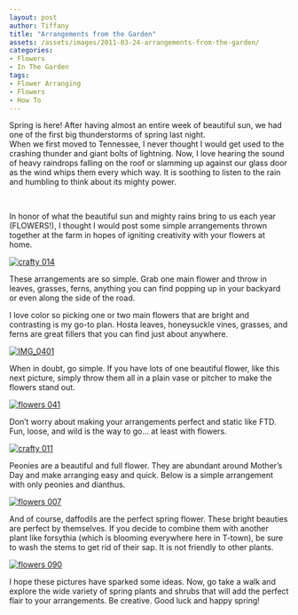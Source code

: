 ```yaml
---
layout: post
author: Tiffany
title: "Arrangements from the Garden"
assets: /assets/images/2011-03-24-arrangements-from-the-garden/
categories: 
- Flowers
- In The Garden
tags: 
- Flower Arranging
- Flowers
- How To
---
```


Spring is here! After having almost an entire week of beautiful sun, we had one of the first big thunderstorms of spring last night.  
When we first moved to Tennessee, I never thought I would get used to the crashing thunder and giant bolts of lightning. Now, I love hearing the sound of heavy raindrops falling on the roof or slamming up against our glass door as the wind whips them every which way. It is soothing to listen to the rain and humbling to think about its mighty power.

[  
](http://1.bp.blogspot.com/-fmPP7imBmTM/TYtDABgPmqI/AAAAAAAAAQE/kRnsFJArmpM/s1600/crafty%2B014.JPG)

In honor of what the beautiful sun and mighty rains bring to us each year (FLOWERS!), I thought I would post some simple arrangements thrown together at the farm in hopes of igniting creativity with your flowers at home.

[![](jekyll_uploads/2011/03/crafty-014-325x433.jpg "crafty 014")](http://www.sweetpeonies.com/2011/03/arrangements-from-the-garden/crafty-014-2/)

These arrangements are so simple. Grab one main flower and throw in leaves, grasses, ferns, anything you can find popping up in your backyard or even along the side of the road.

I love color so picking one or two main flowers that are bright and contrasting is my go-to plan. Hosta leaves, honeysuckle vines, grasses, and ferns are great fillers that you can find just about anywhere.

[![](jekyll_uploads/2011/03/IMG_0401-575x431.jpg "IMG_0401")](http://www.sweetpeonies.com/2011/03/arrangements-from-the-garden/img_0401-2/)

When in doubt, go simple. If you have lots of one beautiful flower, like this next picture, simply throw them all in a plain vase or pitcher to make the flowers stand out.

[![](jekyll_uploads/2011/03/flowers-041-325x433.jpg "flowers 041")](http://www.sweetpeonies.com/2011/03/arrangements-from-the-garden/flowers-041-2/)

Don’t worry about making your arrangements perfect and static like FTD. Fun, loose, and wild is the way to go… at least with flowers.

[![](jekyll_uploads/2011/03/crafty-011-325x433.jpg "crafty 011")](http://www.sweetpeonies.com/2011/03/arrangements-from-the-garden/crafty-011-2/)

Peonies are a beautiful and full flower. They are abundant around Mother’s Day and make arranging easy and quick. Below is a simple arrangement with only peonies and dianthus.

[![](jekyll_uploads/2011/03/flowers-007-325x433.jpg "flowers 007")](http://www.sweetpeonies.com/2011/03/arrangements-from-the-garden/flowers-007/)

And of course, daffodils are the perfect spring flower. These bright beauties are perfect by themselves. If you decide to combine them with another plant like forsythia (which is blooming everywhere here in T-town), be sure to wash the stems to get rid of their sap. It is not friendly to other plants.

[![](jekyll_uploads/2011/03/flowers-090-325x460.jpg "flowers 090")](http://www.sweetpeonies.com/2011/03/arrangements-from-the-garden/flowers-090-2/)

I hope these pictures have sparked some ideas. Now, go take a walk and explore the wide variety of spring plants and shrubs that will add the perfect flair to your arrangements. Be creative. Good luck and happy spring!